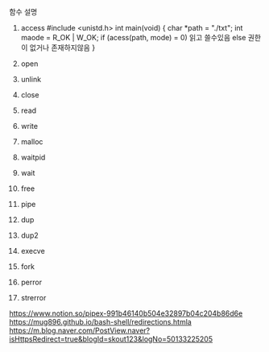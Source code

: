 함수 설명

1. access
#include <unistd.h>
int	main(void)
{
	char	*path = "./txt";
	int	maode = R_OK | W_OK;
	if (acess(path, mode) = 0)
		읽고 쓸수있음
	else
		권한이 없거나 존재하지않음
}

2. open

3. unlink
4. close
5. read
6. write
7. malloc
8. waitpid
9. wait
10. free
11. pipe
12. dup
13. dup2
14. execve
15. fork
16. perror
17.  strerror


https://www.notion.so/pipex-991b46140b504e32897b04c204b86d6e
https://mug896.github.io/bash-shell/redirections.htmla
https://m.blog.naver.com/PostView.naver?isHttpsRedirect=true&blogId=skout123&logNo=50133225205

